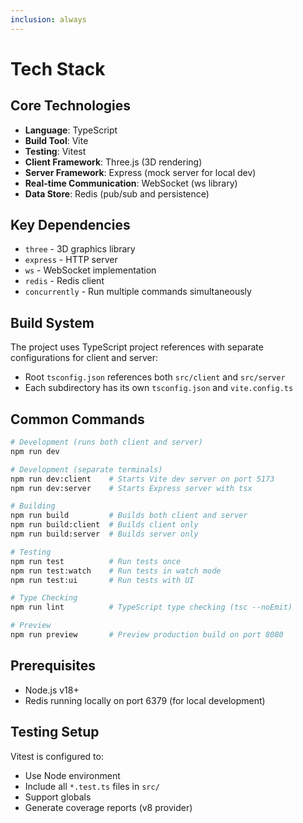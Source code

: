 ```yaml
---
inclusion: always
---
```


# Tech Stack

## Core Technologies

- **Language**: TypeScript
- **Build Tool**: Vite
- **Testing**: Vitest
- **Client Framework**: Three.js (3D rendering)
- **Server Framework**: Express (mock server for local dev)
- **Real-time Communication**: WebSocket (ws library)
- **Data Store**: Redis (pub/sub and persistence)

## Key Dependencies

- `three` - 3D graphics library
- `express` - HTTP server
- `ws` - WebSocket implementation
- `redis` - Redis client
- `concurrently` - Run multiple commands simultaneously

## Build System

The project uses TypeScript project references with separate configurations for client and server:

- Root `tsconfig.json` references both `src/client` and `src/server`
- Each subdirectory has its own `tsconfig.json` and `vite.config.ts`

## Common Commands

```bash
# Development (runs both client and server)
npm run dev

# Development (separate terminals)
npm run dev:client    # Starts Vite dev server on port 5173
npm run dev:server    # Starts Express server with tsx

# Building
npm run build         # Builds both client and server
npm run build:client  # Builds client only
npm run build:server  # Builds server only

# Testing
npm run test          # Run tests once
npm run test:watch    # Run tests in watch mode
npm run test:ui       # Run tests with UI

# Type Checking
npm run lint          # TypeScript type checking (tsc --noEmit)

# Preview
npm run preview       # Preview production build on port 8080
```

## Prerequisites

- Node.js v18+
- Redis running locally on port 6379 (for local development)

## Testing Setup

Vitest is configured to:

- Use Node environment
- Include all `*.test.ts` files in `src/`
- Support globals
- Generate coverage reports (v8 provider)

